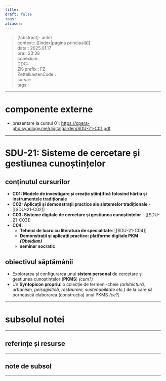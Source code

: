 ```yaml
---
title: 
draft: false
tags: 
aliases: 
---
```

> [!abstract]- antet  
> context::  [[index|pagina principală]]  
> data:: 2025.01.17  
> ora:: 23:38  
> conexiuni::  
> DDC::  
> ZK-prefix::  FZ  
> ZettelkastenCode::  
> sursa::  
> tags::  


---
# componente externe
- prezentare la cursul 01: https://opera-phd.synology.me/digitalgarden/SDU-21-C01.pdf


---

# SDU-21: Sisteme de cercetare și gestiunea cunoștințelor

## conținutul cursurilor
- **C01: Modele de investigare și creație științifică folosind hârtia și instrumentele tradiționale**
- **C02: Aplicații și demonstrații practice ale sistemelor tradiționale** - [[SDU-21-C02]]
- **C03: Sisteme digitale de cercetare și gestiunea cunoștințelor** - [[SDU-21-C03]]
- **C04**:
	- **Tehnici de lucru cu literatura de specialitate**: [[SDU-21-C04]]
	- **Demonstrații și aplicații practice: platforme digitale PKM *(Obsidian)***
	- **seminar socratic**
## obiectivul săptămânii
- Explorarea și configurarea unui **sistem personal** de cercetare și gestiunea cunoștințelor (**PKMS**) *(cum?)*
- Un **Syntopicon propriu**: o colecție de termeni-cheie *(arhitectură, urbanism, peisagistică, restaurare, sustenabilitate etc.)* de la care să pornească elaborarea (construcția) unui PKMS *(ce?)*


---
# subsolul notei
---
## referințe și resurse


---
## note de subsol
---


